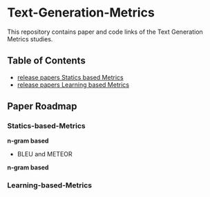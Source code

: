 # Text-Generation-Metrics
This  repository contains paper and code links of the Text Generation Metrics studies.



## Table of Contents

- [release papers Statics based Metrics](#Statics-based-Metrics)
- [release papers Learning based Metrics](#Learning-based-Metrics)

## Paper Roadmap

### Statics-based-Metrics

**n-gram based**
 - BLEU and METEOR
 
 **n-gram based**

### Learning-based-Metrics
